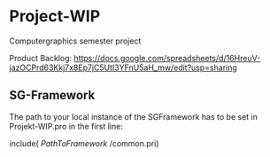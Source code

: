 # Project-WIP
Computergraphics semester project

Product Backlog: https://docs.google.com/spreadsheets/d/16HreuV-jazOCPrd63Kkj7x8Ep7jC5UtI3YFnU5aH_mw/edit?usp=sharing


## SG-Framework
The path to your local instance of the SGFramework has to be set in Projekt-WIP.pro in the first line:

include( *PathToFramework* /common.pri)
